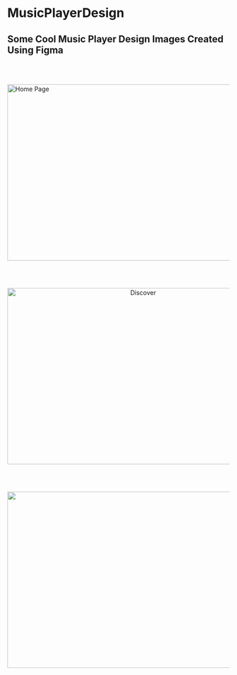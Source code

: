 # MusicPlayerDesign

## Some Cool Music Player Design Images Created Using Figma 

<div>
</br>
</br>
<p align="left">
<img src="https://user-images.githubusercontent.com/76248886/197754710-84826e20-ed23-43d1-99a2-72b05e7bd8dc.png" align="center" alt="Home Page" width="600" height=400">
</p>

</br>
</br>
<p align="center">
<img src="https://user-images.githubusercontent.com/76248886/197755760-e1c3df0b-8207-4421-8e83-5dc27090c1ab.png" align="center" alt="Discover" width="600" height=400">
</p>

</br>
</br>
<p align="right">
<img src="https://user-images.githubusercontent.com/76248886/197755872-9f4a7c42-713e-4342-9eaf-d0af67ec1304.png" align="center" alt="Join" width="600" height=400">
</p>


